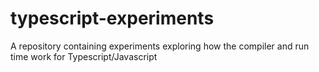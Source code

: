 # typescript-experiments
A repository containing experiments exploring how the compiler and run time work for Typescript/Javascript
